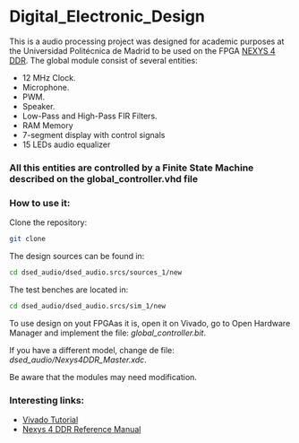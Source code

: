 # Digital_Electronic_Design
This is a audio processing project was designed for academic purposes at the Universidad Politécnica de Madrid to be used on the FPGA [NEXYS 4 DDR](https://digilent.com/reference/programmable-logic/nexys-4-ddr/reference-manual).
The global module consist of several entities:
- 12 MHz Clock.
- Microphone.
- PWM.
- Speaker.
- Low-Pass and High-Pass FIR Filters.
- RAM Memory
- 7-segment display with control signals
- 15 LEDs audio equalizer
### All this entities are controlled by a Finite State Machine described on the global_controller.vhd file

### How to use it:
Clone the repository:
```sh 
git clone 
```
The design sources can be found in:
```sh
cd dsed_audio/dsed_audio.srcs/sources_1/new
````
The test benches are located in:
```sh
cd dsed_audio/dsed_audio.srcs/sim_1/new
```


To use design on yout FPGAas it is, open it on Vivado,  go to Open Hardware Manager and implement the file:
*global_controller.bit*.

If you have a different model, change de file:
*dsed_audio/Nexys4DDR_Master.xdc*.

Be aware that the modules may need modification.

### Interesting links:

- [Vivado Tutorial](https://www.xilinx.com/support/documentation/university/Vivado-Teaching/HDL-Design/2015x/VHDL/docs-pdf/Vivado_Tutorial.pdf)
- [Nexys 4 DDR Reference Manual](https://digilent.com/reference/_media/nexys4-ddr:nexys4ddr_rm.pdf)

